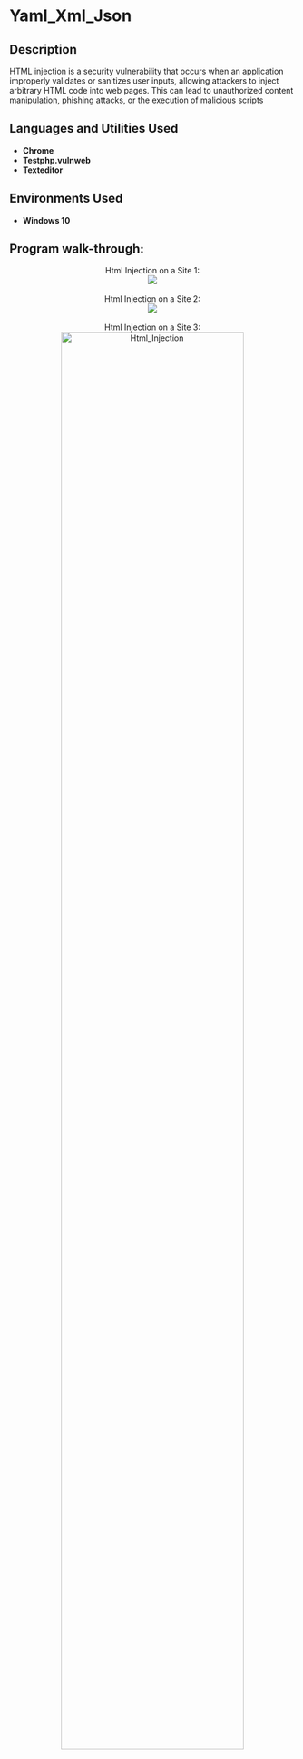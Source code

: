<h1>Yaml_Xml_Json</h1>

<h2>Description</h2>
HTML injection is a security vulnerability that occurs when an application improperly validates or sanitizes user inputs, allowing attackers to inject arbitrary HTML code into web pages. This can lead to unauthorized content manipulation, phishing attacks, or the execution of malicious scripts
<br />

<h2>Languages and Utilities Used</h2>

- <b>Chrome</b>
- <b>Testphp.vulnweb</b>
- <b>Texteditor</b>

<h2>Environments Used </h2>

- <b>Windows 10</b>

<h2>Program walk-through:</h2>

<p align="center">
Html Injection on a Site 1: <br/>
<img src="https://imgur.com/yPVptfU.png="Html_Injection"/>
<br />
<br />
Html Injection on a Site 2: <br/>
<img src="https://imgur.com/07SUZdI.png="Html_Injection"/>
<br />
<br />
Html Injection on a Site 3: <br/>
<img src="https://imgur.com/qdQisUi.png" height="80%" width="80%" alt="Html_Injection"/>
</p>

<!--
 ```diff
- text in red
+ text in green
! text in orange
# text in gray
@@ text in purple (and bold)@@
```
--!>
